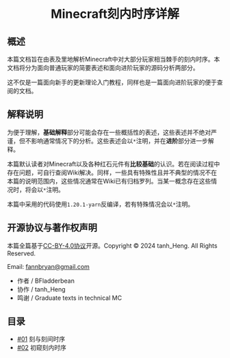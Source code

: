 # <center>Minecraft刻内时序详解</center>

## 概述

本篇文档旨在由表及里地解析Minecraft中对大部分玩家相当棘手的刻内时序。本文档将分为面向普通玩家的简要表述和面向进阶玩家的源码分析两部分。

这不仅是一篇面向新手的更新理论入门教程，同样也是一篇面向进阶玩家的便于查阅的文档。

## 解释说明

为便于理解，**基础解释**部分可能会存在一些概括性的表述，这些表述并不绝对严谨，但不影响通常情况下的分析。这些表述会以`*`注明，并在**进阶**部分进一步解释。

本篇默认读者对Minecraft以及各种红石元件有**比较基础**的认识。若在阅读过程中存在问题，可自行查阅Wiki解决。同样，一些具有特殊性且并不典型的情况不在本篇的说明范围内，这些情况通常在Wiki已有归档罗列。当某一概念存在这些情况时，将会以`*`注明。

本篇中采用的代码使用`1.20.1-yarn`反编译，若有特殊情况会以`*`注明。

## 开源协议与著作权声明

本篇全篇基于[CC-BY-4.0协议](https://creativecommons.org/licenses/by/4.0/legalcode.zh-hans)开源。Copyright © 2024 tanh_Heng. All Rights Reserved.

Email: <fannbryan@gmail.com>

- 作者 / BFladderbean
- 协作 / tanh_Heng
- 鸣谢 / Graduate texts in technical MC

## 目录

- [#01](./01-刻与刻间时序.md) 刻与刻间时序
- [#02](./02-刻内时序.md) 初窥刻内时序
